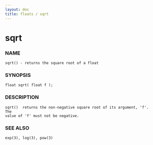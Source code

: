 ```yaml
---
layout: doc
title: floats / sqrt
---
```

# sqrt

### NAME

    sqrt() - returns the square root of a float

### SYNOPSIS

    float sqrt( float f );

### DESCRIPTION

    sqrt()  returns the non-negative square root of its argument, 'f'.  The
    value of 'f' must not be negative.

### SEE ALSO

    exp(3), log(3), pow(3)

